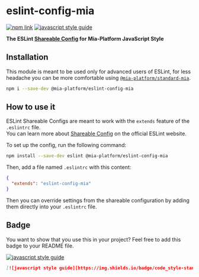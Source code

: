 # eslint-config-mia
[![npm link][npm-svg]][npm-page]
[![javascript style guide][standard-mia-svg]][standard-mia]

**The ESLint [Shareable Config][share-config] for Mia-Platform JavaScript Style**

## Installation
This module is meant to be used only for advanced users of ESLint,
for less headache you can be more comfortable using [`@mia-platform/standard-mia`][standard-mia].  

```sh
npm i --save-dev @mia-platform/eslint-config-mia
```

## How to use it
ESLint Shareable Configs are meant to work with the `extends` feature of the `.eslintrc` file.  
You can learn more about [Shareable Config][share-config] on the official ESLint website.

To set up the config, run the following command:

```sh
npm install --save-dev eslint @mia-platform/eslint-config-mia
```

Then, add a file named `.eslintrc` with this content:

```json
{
  "extends": "eslint-config-mia"
}
```

Then you can override settings from the shareable configuration by adding them directly
into your `.eslintrc` file.

## Badge
You want to show that you use this in your project? Feel free to add this badge to your README file.

[![javascript style guide][standard-mia-svg]][standard-mia]
```markdown
[![javascript style guide][https://img.shields.io/badge/code_style-standard--mia-orange.svg?style=flat-square]](https://github.com/mia-platform/standard-mia)
```

[npm-svg]: https://img.shields.io/npm/v/@makeitapp/eslint-config-mia.svg?logo=npm&style=flat-square
[npm-page]: https://www.npmjs.com/package/@makeitapp/eslint-config-mia
[standard-mia-svg]: https://img.shields.io/badge/code_style-standard--mia-orange.svg?style=flat-square
[standard-mia]: https://github.com/mia-platform/standard-mia
[share-config]: http://eslint.org/docs/developer-guide/shareable-configs
